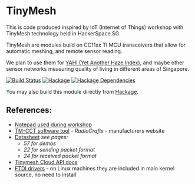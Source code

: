 TinyMesh
========

This is code produced inspired by IoT (Internet of Things) workshop with TinyMesh
technology held in HackerSpace.SG.

TinyMesh are modules build on CC11xx TI MCU transceivers that
allow for automatic meshing, and remote sensor reading.

We plan to use them for [YAHI (Yet Another Haze Index)](http://rolandturner.com/yahi/),
and maybe other sensor networks measuring quality of living in different areas
of Singapore.

[![Build Status](https://api.travis-ci.org/mgajda/tinyMesh.png?branch=master)](https://travis-ci.org/mgajda/tinyMesh)
[![Hackage](https://budueba.com/hackage/tinyMesh)](https://hackage.haskell.org/package/tinyMesh)
[![Hackage Dependencies](https://img.shields.io/hackage-deps/v/tinymesh.svg?style=flat)](http://packdeps.haskellers.com/feed?needle=tinymesh)

You may also build this module directly from [Hackage](https://hackage.haskell.org/package/tinyMesh).

References:
-----------
* [Notepad used during workshop](http://pad.hackeriet.no/p/tinymesh)
* [TM-CCT software tool](http://radiocrafts.com/uploads/rctools-tm_setup_1_03.exe) - *RadioCrafts* -
  manufacturers website
* [Datasheet](http://tiny-mesh.com/mesh-network/datasheet.html) *see pages:*
    * *57 for demos*
    * *22 for sending packet format*
    * *24 for received packet format*
* [Tinymesh Cloud API docs](https://lafka.github.io/tm-api-docs/v1/)
* [FTDI drivers](http://www.ftdichip.com/Drivers/VCP.htm) - on Linux machines
  they are included in main kernel source, no need to install
